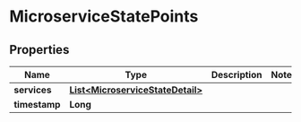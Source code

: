 

# MicroserviceStatePoints


## Properties

| Name | Type | Description | Notes |
|------------ | ------------- | ------------- | -------------|
|**services** | [**List&lt;MicroserviceStateDetail&gt;**](MicroserviceStateDetail.md) |  |  |
|**timestamp** | **Long** |  |  |



